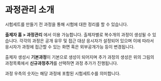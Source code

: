# 과정관리 소개

시험세트를 만들기 전 과정을 통해 시험에 대한 정리를 할 수 있습니다.

**출제자 홈 > 과정관리** 에서 이용 가능합니다. 출제자별로 복수개의 과정이 생성될 수 있습니다. 각각의 과정은 공개 유무 및 접근 대상 응시자가 설정되어 있으며 이에 따라서 응시자가 과정에 접근할 수 있는 화면 혹은 외부공개가능 등이 변경됩니다.

출제자 생성시 **기본과정**이 기본으로 생성이 되어지며 추가 과정의 생성은 위의 그림의 과정목록에서 **신규과정추가**를 선택하면 과정 추가가 진행됩니다.

과정 우측의 숫자는 해당 과정에 포함된 시험세트수를 의미합니다.

